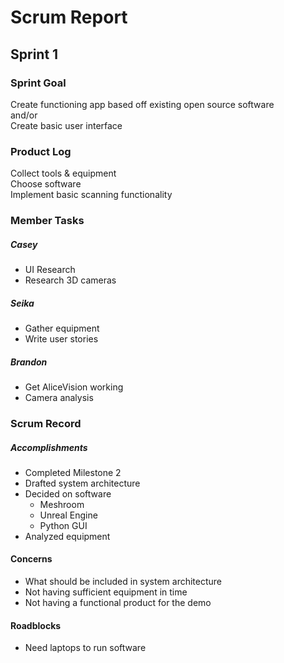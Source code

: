 <!--
Sprint goal:  Articulate what should be delivered at the end of the Sprint.
Product log: This is the log of all tasks and features.
Member task: The Sprint task for each member is recorded.
Scrum record:  A sentence or two recording each member's accomplishments, concerns, and roadblocks since last scrum meeting.
-->

# Scrum Report

## Sprint 1

### Sprint Goal
Create functioning app based off existing open source software\
and/or\
Create basic user interface

### Product Log
Collect tools & equipment\
Choose software\
Implement basic scanning functionality

### Member Tasks
##### Casey
- UI Research
- Research 3D cameras

##### Seika
- Gather equipment
- Write user stories

##### Brandon
- Get AliceVision working
- Camera analysis

### Scrum Record
##### Accomplishments
- Completed Milestone 2
- Drafted system architecture
- Decided on software
  - Meshroom
  - Unreal Engine
  - Python GUI
- Analyzed equipment 

#### Concerns
- What should be included in system architecture
- Not having sufficient equipment in time
- Not having a functional product for the demo

#### Roadblocks
- Need laptops to run software
